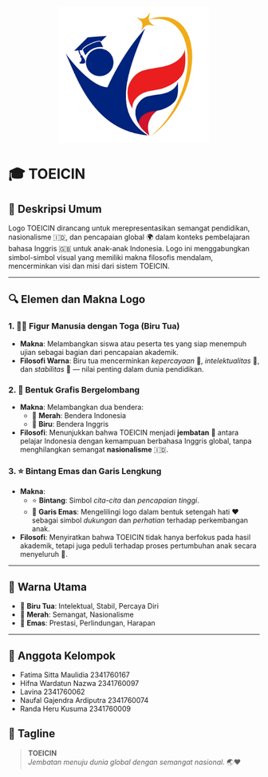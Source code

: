 <p align="center">
  <img src="public/images/logo-toeicin.png" alt="TOEICIN Logo" width="300"/>
</p>

# 🎓 TOEICIN

## 📝 Deskripsi Umum  
Logo TOEICIN dirancang untuk merepresentasikan semangat pendidikan, nasionalisme 🇮🇩, dan pencapaian global 🌍 dalam konteks pembelajaran bahasa Inggris 🇬🇧 untuk anak-anak Indonesia. Logo ini menggabungkan simbol-simbol visual yang memiliki makna filosofis mendalam, mencerminkan visi dan misi dari sistem TOEICIN.

---

## 🔍 Elemen dan Makna Logo

### 1. 🧑‍🎓 Figur Manusia dengan Toga (Biru Tua)
- **Makna**: Melambangkan siswa atau peserta tes yang siap menempuh ujian sebagai bagian dari pencapaian akademik.
- **Filosofi Warna**: Biru tua mencerminkan *kepercayaan* 🤝, *intelektualitas* 📘, dan *stabilitas* 🧭 — nilai penting dalam dunia pendidikan.

### 2. 🌊 Bentuk Grafis Bergelombang
- **Makna**: Melambangkan dua bendera:
  - 🔴 **Merah**: Bendera Indonesia  
  - 🔵 **Biru**: Bendera Inggris  
- **Filosofi**: Menunjukkan bahwa TOEICIN menjadi **jembatan** 🌉 antara pelajar Indonesia dengan kemampuan berbahasa Inggris global, tanpa menghilangkan semangat **nasionalisme** 🇮🇩.

### 3. ⭐ Bintang Emas dan Garis Lengkung
- **Makna**:  
  - ⭐ **Bintang**: Simbol *cita-cita* dan *pencapaian tinggi*.  
  - 💛 **Garis Emas**: Mengelilingi logo dalam bentuk setengah hati ❤️ sebagai simbol *dukungan* dan *perhatian* terhadap perkembangan anak.  
- **Filosofi**: Menyiratkan bahwa TOEICIN tidak hanya berfokus pada hasil akademik, tetapi juga peduli terhadap proses pertumbuhan anak secara menyeluruh 🌱.

---

## 🎨 Warna Utama
- 🔵 **Biru Tua**: Intelektual, Stabil, Percaya Diri  
- 🔴 **Merah**: Semangat, Nasionalisme  
- 💛 **Emas**: Prestasi, Perlindungan, Harapan

---

## 👯 Anggota Kelompok
- Fatima Sitta Maulidia 		2341760167 
- Hifna Wardatun Nazwa 	        2341760097 
- Lavina		            	2341760062 
- Naufal Gajendra Ardiputra	    2341760074 
- Randa Heru Kusuma		        2341760009 

## 🏫 Tagline  
> **TOEICIN**  
> *Jembatan menuju dunia global dengan semangat nasional.* 🌏❤️
